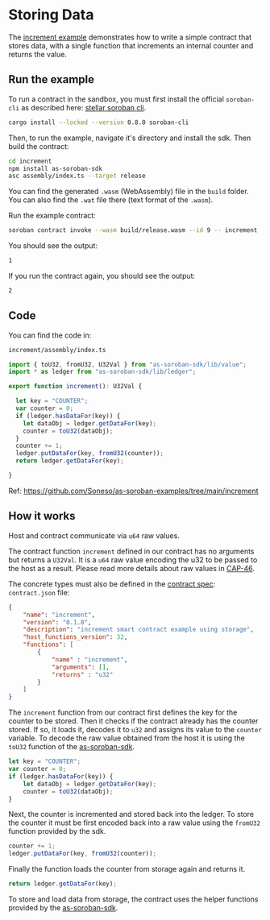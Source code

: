 # Storing Data

The [increment example](https://github.com/Soneso/as-soroban-examples/tree/main/increment) demonstrates how to write a simple contract that stores data, with a single function that increments an internal counter and returns the value.


## Run the example

To run a contract in the sandbox, you must first install the official `soroban-cli` as described here: [stellar soroban cli](https://github.com/stellar/soroban-cli).

```sh
cargo install --locked --version 0.8.0 soroban-cli
```

Then, to run the example, navigate it's directory and install the sdk. Then build the contract:

```sh
cd increment
npm install as-soroban-sdk
asc assembly/index.ts --target release
```

You can find the generated `.wasm` (WebAssembly) file in the `build` folder. You can also find the `.wat` file there (text format of the `.wasm`).

Run the example contract:

```sh
soroban contract invoke --wasm build/release.wasm --id 9 -- increment
```

You should see the output:
```sh
1
```

If you run the contract again, you should see the output:
```sh
2
```

## Code

You can find the code in:

```sh
increment/assembly/index.ts
```

```typescript
import { toU32, fromU32, U32Val } from "as-soroban-sdk/lib/value";
import * as ledger from "as-soroban-sdk/lib/ledger";

export function increment(): U32Val {

  let key = "COUNTER";
  var counter = 0;
  if (ledger.hasDataFor(key)) {
    let dataObj = ledger.getDataFor(key);
    counter = toU32(dataObj);
  }
  counter += 1;
  ledger.putDataFor(key, fromU32(counter));
  return ledger.getDataFor(key);

}
```

Ref: https://github.com/Soneso/as-soroban-examples/tree/main/increment

## How it works

Host and contract communicate via `u64` raw values. 

The contract function `increment` defined in our contract has no arguments but returns a `U32Val`. It is a `u64` raw value encoding the u32 to be passed to the host as a result. Please read more details about raw values in [CAP-46](https://github.com/stellar/stellar-protocol/blob/master/core/cap-0046.md#host-value-type).

The concrete types must also be defined in the [contract spec](https://github.com/Soneso/as-soroban-sdk#understanding-contract-metadata): `contract.json` file:

```json
{
    "name": "increment",
    "version": "0.1.8",
    "description": "increment smart contract example using storage",
    "host_functions_version": 32,
    "functions": [
        {
            "name" : "increment",
            "arguments": [],
            "returns" : "u32"
        }
    ]
}
```

The `increment` function from our contract first defines the key for the counter to be stored. Then it checks if the contract already has the counter stored. If so,
it loads it, decodes it to `u32` and assigns its value to the `counter` variable. To decode the raw value obtained from the host it is using the `toU32` function of the [as-soroban-sdk](https://github.com/Soneso/as-soroban-sdk).

```typescript
let key = "COUNTER";
var counter = 0;
if (ledger.hasDataFor(key)) {
    let dataObj = ledger.getDataFor(key);
    counter = toU32(dataObj);
}
```

Next, the counter is incremented and stored back into the ledger. To store the counter it must be first encoded back into a raw value using the `fromU32` function provided by the sdk.

```typescript
counter += 1;
ledger.putDataFor(key, fromU32(counter));
```

Finally the function loads the counter from storage again and returns it.

```typescript
return ledger.getDataFor(key);
```
To store and load data from storage, the contract uses the helper functions provided by the [as-soroban-sdk](https://github.com/Soneso/as-soroban-sdk).